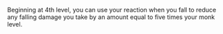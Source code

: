 Beginning at 4th level, you can use your reaction when you fall to reduce any falling damage you take by an amount equal to five times your monk level.